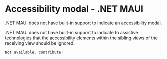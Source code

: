 # Accessibility modal - .NET MAUI

.NET MAUI does not have built-in support to indicate an accessibility modal.

.NET MAUI does not have built-in support to indicate to assistive technologies that the accessibility elements within the sibling views of the receiving view should be ignored.

```xml
Not available, contribute!
```
